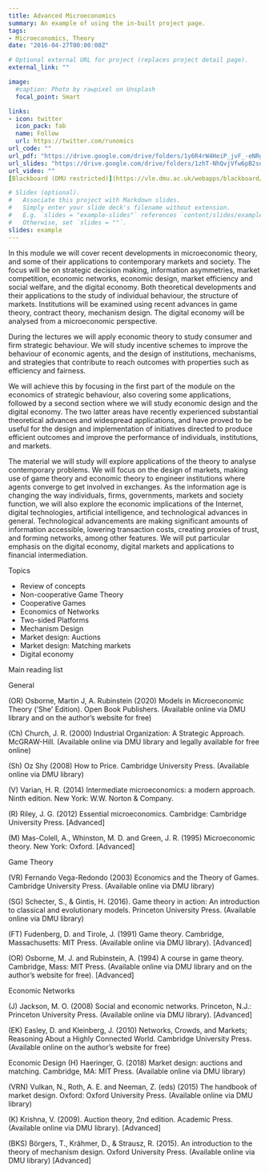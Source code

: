 ```yaml
---
title: Advanced Microeconomics
summary: An example of using the in-built project page.
tags:
- Microeconomics, Theory
date: "2016-04-27T00:00:00Z"

# Optional external URL for project (replaces project detail page).
external_link: ""

image:
  #caption: Photo by rawpixel on Unsplash
  focal_point: Smart

links:
- icon: twitter
  icon_pack: fab
  name: Follow
  url: https://twitter.com/runomics
url_code: ""
url_pdf: "https://drive.google.com/drive/folders/1y6R4rW4HeiP_jvF_-eNRgWYnA7a2nWRx?usp=sharing"
url_slides: "https://drive.google.com/drive/folders/1zhT-NhQvjVfw6pB2snH_HtsfLO5W5PHN?usp=sharing"
url_video: ""
[Blackboard (DMU restricted)](https://vle.dmu.ac.uk/webapps/blackboard/execute/announcement?method=search&context=course&course_id=_601048_1&handle=cp_announcements&mode=cpview)

# Slides (optional).
#   Associate this project with Markdown slides.
#   Simply enter your slide deck's filename without extension.
#   E.g. `slides = "example-slides"` references `content/slides/example-slides.md`.
#   Otherwise, set `slides = ""`.
slides: example
---
```


In this module we will cover recent developments in microeconomic theory, and some of their applications to contemporary markets and society.  The focus will be on strategic decision making, information asymmetries, market competition, economic networks, economic design, market efficiency and social welfare, and the digital economy. Both theoretical developments and their applications to the study of individual behaviour, the structure of markets. Institutions will be examined using recent advances in game theory, contract theory, mechanism design. The digital economy will be analysed from a microeconomic perspective.

During the lectures we will apply economic theory to study consumer and firm strategic behaviour. We will study incentive schemes to improve the behaviour of economic agents, and the design of institutions, mechanisms, and strategies that contribute to reach outcomes with properties such as efficiency and fairness. 

We will achieve this by focusing in the first part of the module on the economics of strategic behaviour, also covering some applications, followed by a second section where we will study economic design and the digital economy. The two latter areas have recently experienced substantial theoretical advances and widespread applications, and have proved to be useful for the design and implementation of initiatives directed to produce efficient outcomes and improve the performance of individuals, institutions, and markets. 

The material we will study will explore applications of the theory to analyse contemporary problems. We will focus on the design of markets, making use of game theory and economic theory to engineer institutions where agents converge to get involved in exchanges. As the information age is changing the way individuals, firms, governments, markets and society function, we will also explore the economic implications of the Internet, digital technologies, artificial intelligence, and technological advances in general. Technological advancements are making significant amounts of information accessible, lowering transaction costs, creating proxies of trust, and forming networks, among other features. We will put particular emphasis on the digital economy, digital markets and applications to financial intermediation. 

Topics

- Review of concepts
- Non-cooperative Game Theory
- Cooperative Games
- Economics of Networks
- Two-sided Platforms
- Mechanism Design
- Market design: Auctions
- Market design: Matching markets
- Digital economy

Main reading list

General		

(OR) Osborne, Martin J, A. Rubinstein (2020) Models in Microeconomic Theory (’She' Edition). Open Book Publishers. (Available online via DMU library and on the author’s website for free)

(Ch) Church, J. R. (2000) Industrial Organization: A Strategic Approach. McGRAW-Hill. (Available online via DMU library and legally available for free online)

(Sh) Oz Shy (2008) How to Price. Cambridge University Press. (Available online via DMU library)

(V) Varian, H. R. (2014) Intermediate microeconomics: a modern approach. Ninth edition. New York: W.W. Norton & Company.		

(R) Riley, J. G. (2012) Essential microeconomics. Cambridge: Cambridge University Press. [Advanced]

(M) Mas-Colell, A., Whinston, M. D. and Green, J. R. (1995) Microeconomic theory. New York: Oxford. [Advanced]

Game Theory

(VR) Fernando Vega-Redondo (2003) Economics and the Theory of Games. Cambridge University Press. (Available online via DMU library)

(SG) Schecter, S., & Gintis, H. (2016). Game theory in action: An introduction to classical and evolutionary models. Princeton University Press. (Available online via DMU library)

(FT) Fudenberg, D. and Tirole, J. (1991) Game theory. Cambridge, Massachusetts: MIT Press. (Available online via DMU library). [Advanced]

(OR) Osborne, M. J. and Rubinstein, A. (1994) A course in game theory. Cambridge, Mass: MIT Press. (Available online via DMU library and on the author’s website for free). [Advanced]

Economic Networks

(J) Jackson, M. O. (2008) Social and economic networks. Princeton, N.J.: Princeton University Press. (Available online via DMU library). [Advanced]

(EK) Easley, D. and Kleinberg, J. (2010) Networks, Crowds, and Markets; Reasoning About a Highly Connected World. Cambridge University Press. (Available online on the author’s website for free)

Economic Design
(H) Haeringer, G. (2018) Market design: auctions and matching. Cambridge, MA: MIT Press. (Available online via DMU library)

(VRN) Vulkan, N., Roth, A. E. and Neeman, Z. (eds) (2015) The handbook of market design. Oxford: Oxford University Press. (Available online via DMU library)

(K) Krishna, V. (2009). Auction theory, 2nd edition. Academic Press. (Available online via DMU library). [Advanced]

(BKS) Börgers, T., Krähmer, D., & Strausz, R. (2015). An introduction to the theory of mechanism design. Oxford University Press. (Available online via DMU library) [Advanced]

